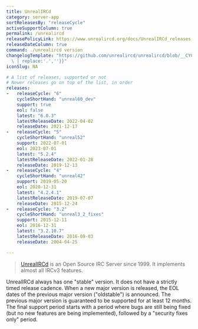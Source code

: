 ```yaml
---
title: UnrealIRCd
category: server-app
sortReleasesBy: "releaseCycle"
activeSupportColumn: true
permalink: /unrealircd
releasePolicyLink: https://www.unrealircd.org/docs/UnrealIRCd_releases
releaseDateColumn: true
command: ./unrealircd version
changelogTemplate: "https://github.com/unrealircd/unrealircd/blob/__CYCLE_SHORT_HAND__/doc/RELEASE-NOTES.md#unrealircd-{{'__LATEST__'\
  \ | replace:'.',''}}"
iconSlug: NA

# A list of releases, supported or not
# Newer releases go on top of the list, in order
releases:
-   releaseCycle: "6"
    cycleShortHand: "unreal60_dev"
    support: true
    eol: false
    latest: "6.0.3"
    latestReleaseDate: 2022-04-02
    releaseDate: 2021-12-17
-   releaseCycle: "5"
    cycleShortHand: "unreal52"
    support: 2022-07-01
    eol: 2023-07-01
    latest: "5.2.4"
    latestReleaseDate: 2022-01-28
    releaseDate: 2019-12-13
-   releaseCycle: "4"
    cycleShortHand: "unreal42"
    support: 2019-05-20
    eol: 2020-12-31
    latest: "4.2.4.1"
    latestReleaseDate: 2019-07-07
    releaseDate: 2015-12-24
-   releaseCycle: "3.2"
    cycleShortHand: "unreal3_2_fixes"
    support: 2015-12-11
    eol: 2016-12-31
    latest: "3.2.10.7"
    latestReleaseDate: 2016-09-03
    releaseDate: 2004-04-25

---
```


> [UnrealIRCd](https://www.unrealircd.org) is an Open Source IRC Server since 1999. It implements almost all IRCv3 features.

UnrealIRCd always has one "stable" version. It does not have a strictly timed release cadence.
When a new major version is released, the EOL dates of the previous major version ("oldstable") is announced.
The previous major version is guaranteed to be supported for at least 12 months.
The final support period starts with a period where bugs are still being fixed (but no new
features are being implemented), followed by a "security fixes only" period.
